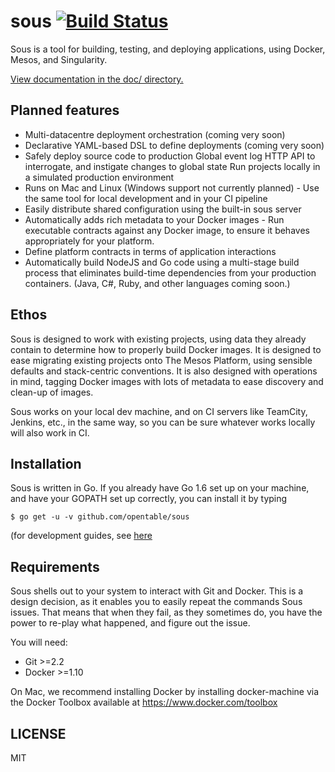 # sous [![Build Status](https://secure.travis-ci.org/opentable/sous.png?branch=master)](http://travis-ci.org/opentable/sous)

Sous is a tool for building, testing, and deploying applications, using
Docker, Mesos, and Singularity.


[View documentation in the doc/ directory.](https://github.com/opentable/sous/tree/master/doc)

## Planned features

- Multi-datacentre deployment orchestration (coming very soon)
- Declarative YAML-based DSL to define deployments (coming very soon)
- Safely deploy source code to production Global event log HTTP API
  to interrogate, and instigate changes to global state Run projects
  locally in a simulated production environment
- Runs on Mac and Linux (Windows support not currently planned) -
  Use the same tool for local development and in your CI pipeline
- Easily distribute shared configuration using the built-in sous
  server
- Automatically adds rich metadata to your Docker images - Run
  executable contracts against any Docker image, to ensure it behaves
  appropriately for your platform.
- Define platform contracts in terms of
  application interactions
- Automatically build NodeJS and Go code using
  a multi-stage build process that eliminates build-time dependencies from
  your production containers. (Java, C#, Ruby, and other languages coming
  soon.)

## Ethos

Sous is designed to work with existing projects, using data they already
contain to determine how to properly build Docker images. It is designed
to ease migrating existing projects onto The Mesos Platform, using
sensible defaults and stack-centric conventions. It is also designed
with operations in mind, tagging Docker images with lots of metadata to
ease discovery and clean-up of images.

Sous works on your local dev machine, and on CI servers like TeamCity,
Jenkins, etc., in the same way, so you can be sure whatever works
locally will also work in CI.

## Installation

Sous is written in Go. If you already have Go 1.6 set up on your
machine, and have your GOPATH set up correctly, you can install it by
typing

    $ go get -u -v github.com/opentable/sous

(for development guides, see [here](docs/spinning_up.md)

## Requirements

Sous shells out to your system to interact with Git and Docker. This is
a design decision, as it enables you to easily repeat the commands Sous
issues. That means that when they fail, as they sometimes do, you have
the power to re-play what happened, and figure out the issue.

You will need:

- Git >=2.2
- Docker >=1.10

On Mac, we recommend installing Docker by installing docker-machine
via the Docker Toolbox available at https://www.docker.com/toolbox

## LICENSE

MIT
